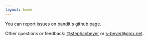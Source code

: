 ```yaml
---
layout: home
---
```

You can report issues on [bandit's github page](https://github.com/banditcpp/bandit/issues?state=open).

Other questions or feedback: [@stephanbeyer](https://twitter.com/stephanbeyer) or s-beyer@gmx.net.
